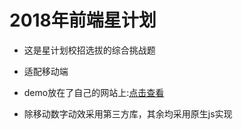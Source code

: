 # 2018年前端星计划

- 这是星计划校招选拔的综合挑战题

- 适配移动端

- demo放在了自己的网站上:[点击查看](ericwwww.me)

- 除移动数字动效采用第三方库，其余均采用原生js实现

